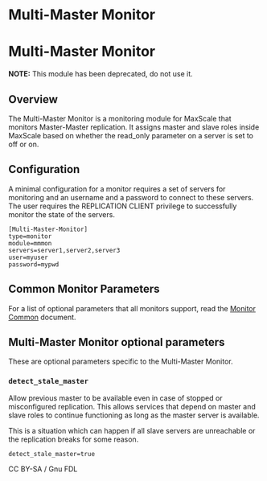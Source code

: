 
# Multi-Master Monitor

# Multi-Master Monitor


**NOTE:** This module has been deprecated, do not use it.


## Overview


The Multi-Master Monitor is a monitoring module for MaxScale that monitors Master-Master replication.
It assigns master and slave roles inside MaxScale based on whether the read_only parameter on a server
is set to off or on.


## Configuration


A minimal configuration for a monitor requires a set of servers for monitoring and an username
and a password to connect to these servers. The user requires the REPLICATION CLIENT privilege
to successfully monitor the state of the servers.



```
[Multi-Master-Monitor]
type=monitor
module=mmmon
servers=server1,server2,server3
user=myuser
password=mypwd
```



## Common Monitor Parameters


For a list of optional parameters that all monitors support, read
the [Monitor Common](mariadb-maxscale-23-common-monitor-parameters.md) document.


## Multi-Master Monitor optional parameters


These are optional parameters specific to the Multi-Master Monitor.


### `detect_stale_master`


Allow previous master to be available even in case of stopped or misconfigured replication.
This allows services that depend on master and slave roles to continue functioning as long as
the master server is available.


This is a situation which can happen if all slave servers are unreachable or the
replication breaks for some reason.



```
detect_stale_master=true
```



CC BY-SA / Gnu FDL

